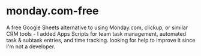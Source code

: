 # monday.com-free
A free Google Sheets alternative to using Monday.com, clickup, or similar CRM tools - I added Apps Scripts for team task management, automated task &amp; subtask entries, and time tracking. looking for help to improve it since I'm not a developer.
